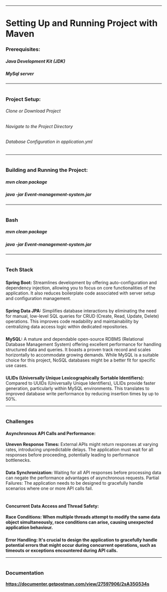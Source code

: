 <hr>
<h1></h1>
<H1>Setting Up and Running Project with Maven</H1>
<H3>Prerequisites:</H3>
<H5>Java Development Kit (JDK)</H5>
<H5>MySql server</H5>
<hr>
<h1></h1>
<H3>Project Setup:</H3>
<H6>Clone or Download Project</H6>
<H6>Navigate to the Project Directory</H6>
<H6>Database Configuration in application.yml</H6>
<hr>
<h1></h1>
<H3>Building and Running the Project:</H3>
<H5>mvn clean package</H5>
<H5>java -jar Event-management-system.jar</H5>
<hr>
<h1></h1>
<H3>Bash</H3>
<H5>mvn clean package</H5>
<H5>java -jar Event-management-system.jar</H5>
<hr>
<h1></h1>
<H3>Tech Stack</H3>
<h3></h3>
<p>
<b>Spring Boot:</b> Streamlines development by offering auto-configuration and dependency injection, allowing you to focus on core functionalities of the application. It also reduces boilerplate code associated with server setup and configuration management.
<h3></h3>
<b>Spring Data JPA:</b> Simplifies database interactions by eliminating the need for manual, low-level SQL queries for CRUD (Create, Read, Update, Delete) operations. This improves code readability and maintainability by centralizing data access logic within dedicated repositories.
<h3></h3>
<b>MySQL:</b> A mature and dependable open-source RDBMS (Relational Database Management System) offering excellent performance for handling structured data and queries. It boasts a proven track record and scales horizontally to accommodate growing demands. While MySQL is a suitable choice for this project, NoSQL databases might be a better fit for specific use cases.
<h3></h3>
<b>ULIDs (Universally Unique Lexicographically Sortable Identifiers):</b> Compared to UUIDs (Universally Unique Identifiers), ULIDs provide faster generation, particularly within MySQL environments. This translates to improved database write performance by reducing insertion times by up to 50%.
</p>

<hr>
<h1></h1>
<H3>Challenges</H3>
<H4>Asynchronous API Calls and Performance:</H4>
<p>
<b>Uneven Response Times:</b> External APIs might return responses at varying rates, introducing unpredictable delays. The application must wait for all responses before proceeding, potentially leading to performance bottlenecks.
<h3></h3>
<b>Data Synchronization:</b> Waiting for all API responses before processing data can negate the performance advantages of asynchronous requests.
Partial Failures: The application needs to be designed to gracefully handle scenarios where one or more API calls fail.
</p>
<h1></h1>
<H4>Concurrent Data Access and Thread Safety:</H4>
<p>
<b>Race Conditions:<b> When multiple threads attempt to modify the same data object simultaneously, race conditions can arise, causing unexpected application behaviour.
<h3></h3>
<b>Error Handling:</b> It's crucial to design the application to gracefully handle potential errors that might occur during concurrent operations, such as timeouts or exceptions encountered during API calls.
</p>
<hr>
<h1></h1>
<H3>Documentation</H3>
<a href="https://documenter.getpostman.com/view/27597906/2sA35G534s">https://documenter.getpostman.com/view/27597906/2sA35G534s</a>
